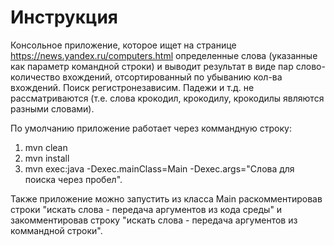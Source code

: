 # Инструкция
Консольное приложение, которое ищет на странице https://news.yandex.ru/computers.html определенные слова (указанные как параметр командной строки) 
и выводит результат в виде пар слово-количество вхождений, отсортированный по убыванию кол-ва вхождений.
Поиск регистронезависим.
Падежи и т.д. не рассматриваются (т.е. слова крокодил, крокодилу, крокодилы являются разными словами).

По умолчанию приложение работает через коммандную строку:
 1) mvn clean
 2) mvn install
 3) mvn exec:java -Dexec.mainClass=Main -Dexec.args="Слова для поиска через пробел".

Также приложение можно запустить из класса Main раскомментировав строки "искать слова - передача аргументов из кода среды" 
и закомментировав строку "искать слова - передача аргументов из коммандной строки".
